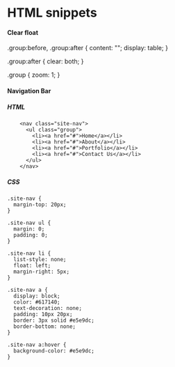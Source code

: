 # HTML snippets

#### Clear float

.group:before,
.group:after {
	content: "";
	display: table;
}

.group:after {
	clear: both;
}

.group {
	zoom: 1;
}


#### Navigation Bar

##### HTML
```
    <nav class="site-nav">
      <ul class="group">
        <li><a href="#">Home</a></li>
        <li><a href="#">About</a></li>
        <li><a href="#">Portfolio</a></li>
        <li><a href="#">Contact Us</a></li>
      </ul>
    </nav>
 ```

##### CSS
```
.site-nav {
  margin-top: 20px;
}

.site-nav ul {
  margin: 0;
  padding: 0;
}

.site-nav li {
  list-style: none;
  float: left;
  margin-right: 5px;
}

.site-nav a {
  display: block;
  color: #617140;
  text-decoration: none;
  padding: 10px 20px;
  border: 3px solid #e5e9dc;
  border-bottom: none;
}

.site-nav a:hover {
  background-color: #e5e9dc;
}
```
